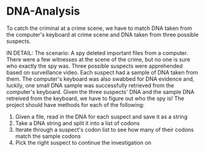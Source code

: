 # DNA-Analysis
To catch the criminal at a crime scene, we have to match DNA taken from the computer's keyboard at crime scene and DNA taken from three possible suspects.


IN DETAIL:
The scenario:
A spy deleted important files from a computer. There were a few witnesses at the scene of the crime, but no one is sure who exactly the spy was. Three possible suspects were apprehended based on surveillance video. Each suspect had a sample of DNA taken from them. The computer's keyboard was also swabbed for DNA evidence and, luckily, one small DNA sample was successfully retrieved from the computer's keyboard. Given the three suspects' DNA and the sample DNA retreived from the keyboard, we have to figure out who the spy is!
The project should have methods for each of the following:
1. Given a file, read in the DNA for each suspect and save it as a string
2. Take a DNA string and split it into a list of codons
3. Iterate through a suspect's codon list to see how many of their codons match the sample codons
4. Pick the right suspect to continue the investigation on
